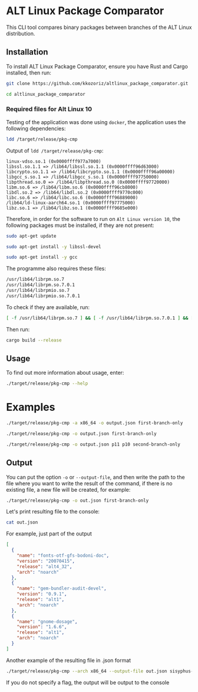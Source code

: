 # ALT Linux Package Comparator

This CLI tool compares binary packages between branches of the ALT Linux distribution.

## Installation

To install ALT Linux Package Comparator, ensure you have Rust and Cargo installed, then run:

```bash
git clone https://github.com/kkozoriz/altlinux_package_comparator.git
```

```bash
cd altlinux_package_comparator
```

### Required files for Alt Linux 10

Testing of the application was done using `docker`, the application uses the following dependencies:
```bash
ldd /target/release/pkg-cmp
```

Output of `ldd /target/release/pkg-cmp`:
```
linux-vdso.so.1 (0x0000ffff977a7000)
libssl.so.1.1 => /lib64/libssl.so.1.1 (0x0000ffff96d63000)
libcrypto.so.1.1 => /lib64/libcrypto.so.1.1 (0x0000ffff96a00000)
libgcc_s.so.1 => /lib64/libgcc_s.so.1 (0x0000ffff97750000)
libpthread.so.0 => /lib64/libpthread.so.0 (0x0000ffff97720000)
libm.so.6 => /lib64/libm.so.6 (0x0000ffff96cb8000)
libdl.so.2 => /lib64/libdl.so.2 (0x0000ffff9770c000)
libc.so.6 => /lib64/libc.so.6 (0x0000ffff96889000)
/lib64/ld-linux-aarch64.so.1 (0x0000ffff97775000)
libz.so.1 => /lib64/libz.so.1 (0x0000ffff9685e000)
```

Therefore, in order for the software to run on `Alt Linux version 10`, the following packages must be installed, if they are not present:
```bash
sudo apt-get update
```

```bash
sudo apt-get install -y libssl-devel
```

```bash
sudo apt-get install -y gcc
```
The programme also requires these files: 
```bash
/usr/lib64/librpm.so.7
/usr/lib64/librpm.so.7.0.1
/usr/lib64/librpmio.so.7
/usr/lib64/librpmio.so.7.0.1
```

To check if they are available, run:
```bash
[ -f /usr/lib64/librpm.so.7 ] && [ -f /usr/lib64/librpm.so.7.0.1 ] && [ -f /usr/lib64/librpmio.so.7 ] && [ -f /usr/lib64/librpmio.so.7.0.1 ] && echo "All files exist" || echo "One or more files are missing"
```

Then run:
```bash
cargo build --release
```

## Usage

To find out more information about usage, enter:
```bash
./target/release/pkg-cmp --help
```

# Examples

```bash
./target/release/pkg-cmp -a x86_64 -o output.json first-branch-only
```

```bash
./target/release/pkg-cmp -o output.json first-branch-only
```

```bash
./target/release/pkg-cmp -o output.json p11 p10 second-branch-only
```

## Output

You can put the option `-o` or `--output-file`, and then write the path to the file where you want to write the result of the command, if there is no existing file, a new file will be created, for example:
```bash
./target/release/pkg-cmp -o out.json first-branch-only
```

Let's print resulting file to the console:

```bash
cat out.json
```

For example, just part of the output

```json
[
  {
    "name": "fonts-otf-gfs-bodoni-doc",
    "version": "20070415",
    "release": "alt4_32",
    "arch": "noarch"
  },
  {
    "name": "gem-bundler-audit-devel",
    "version": "0.9.1",
    "release": "alt1",
    "arch": "noarch"
  },
  {
    "name": "gnome-dosage",
    "version": "1.6.6",
    "release": "alt1",
    "arch": "noarch"
  }
]
```

Another example of the resulting file in .json format
```bash
./target/release/pkg-cmp --arch x86_64 --output-file out.json sisyphus-newer
```
If you do not specify a flag, the output will be output to the console
